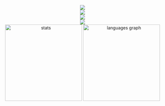 <div align="center">
<!--    <a href="https://discord.com/users/279054249919381505">
      <img align="center" src="https://lanyard.cnrad.dev/api/279054249919381505?borderRadius=5px&theme=dark&bg=00000000&hideSpotify=false&animated=true" width="500" alt="discord"/>
   </a> -->
      <div align="center">
            <img src="https://skillicons.dev/icons?i=linux,arch,windows,apple" />
            <br/>
            <img src="https://skillicons.dev/icons?i=cpp,rust,c,cs,ts,go,py,html,sass,lua" />
             <br/>
            <img src="https://skillicons.dev/icons?i=cmake,dotnet,react,solidjs,tailwindcss,vite,qt,tauri,electron,wasm" />
            <br/>
            <img src="https://skillicons.dev/icons?i=sublime,clion,webstorm,rider,vim,vscodium" />
      </div>
            <div align="center">
     <img src="https://github-readme-stats-git-masterorgs-github-readme-stats-team.vercel.app/api?username=tacotakedown&include_orgs=true&show_icons=true&hide_border=true&theme=transparent&locale=en&card_width=400" height="250" alt="stats"/>
  <img src="https://github-readme-stats.vercel.app/api/top-langs?username=tacotakedown&locale=en&size_weight=0.5&count_weight=0.5&hide_progress=true&hide_title=false&hide=Cmake,HTML,JavaScript,SCSS,C,Powershell,Shell&layout=compact&langs_count=6&theme=transparent&hide_border=true&card_width=400" height="250" alt="languages graph"  />
                  <img src="https://komarev.com/ghpvc/?username=tacotakedown&style=pixel" alt=""/>
</div>

</div>
